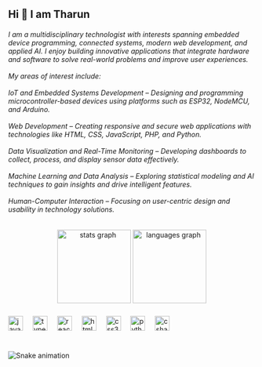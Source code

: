 <h2 align="left">Hi 👋 I am Tharun</h2>

<h6 align="left">I am a multidisciplinary technologist with interests spanning embedded device programming, connected systems, modern web development, and applied AI. I enjoy building innovative applications that integrate hardware and software to solve real-world problems and improve user experiences.<br><br>My areas of interest include:<br><br>IoT and Embedded Systems Development – Designing and programming microcontroller-based devices using platforms such as ESP32, NodeMCU, and Arduino.<br><br>Web Development – Creating responsive and secure web applications with technologies like HTML, CSS, JavaScript, PHP, and Python.<br><br>Data Visualization and Real-Time Monitoring – Developing dashboards to collect, process, and display sensor data effectively.<br><br>Machine Learning and Data Analysis – Exploring statistical modeling and AI techniques to gain insights and drive intelligent features.<br><br>Human-Computer Interaction – Focusing on user-centric design and usability in technology solutions.</h6>

###



<div align="center">
  <img src="https://github-readme-stats.vercel.app/api?username=TharunSivaprakash&hide_title=false&hide_rank=false&show_icons=true&include_all_commits=true&count_private=true&disable_animations=false&theme=dracula&locale=en&hide_border=false" height="150" alt="stats graph"  />
  <img src="https://github-readme-stats.vercel.app/api/top-langs?username=TharunSivaprakash&locale=en&hide_title=false&layout=compact&card_width=320&langs_count=5&theme=dracula&hide_border=false" height="150" alt="languages graph"  />
</div>


###


<div align="left">
  <img src="https://cdn.jsdelivr.net/gh/devicons/devicon/icons/javascript/javascript-original.svg" height="30" alt="javascript logo"  />
  <img width="12" />
  <img src="https://cdn.jsdelivr.net/gh/devicons/devicon/icons/typescript/typescript-original.svg" height="30" alt="typescript logo"  />
  <img width="12" />
  <img src="https://cdn.jsdelivr.net/gh/devicons/devicon/icons/react/react-original.svg" height="30" alt="react logo"  />
  <img width="12" />
  <img src="https://cdn.jsdelivr.net/gh/devicons/devicon/icons/html5/html5-original.svg" height="30" alt="html5 logo"  />
  <img width="12" />
  <img src="https://cdn.jsdelivr.net/gh/devicons/devicon/icons/css3/css3-original.svg" height="30" alt="css3 logo"  />
  <img width="12" />
  <img src="https://cdn.jsdelivr.net/gh/devicons/devicon/icons/python/python-original.svg" height="30" alt="python logo"  />
  <img width="12" />
  <img src="https://cdn.jsdelivr.net/gh/devicons/devicon/icons/csharp/csharp-original.svg" height="30" alt="csharp logo"  />
</div>

###

<div align="left">
</div>

###

<br clear="both">

<img src="https://raw.githubusercontent.com/TharunSivaprakash/TharunSivaprakash/output/snake.svg" alt="Snake animation" />

###

